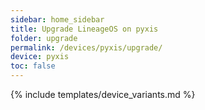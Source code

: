 ```yaml
---
sidebar: home_sidebar
title: Upgrade LineageOS on pyxis
folder: upgrade
permalink: /devices/pyxis/upgrade/
device: pyxis
toc: false
---
```

{% include templates/device_variants.md %}
